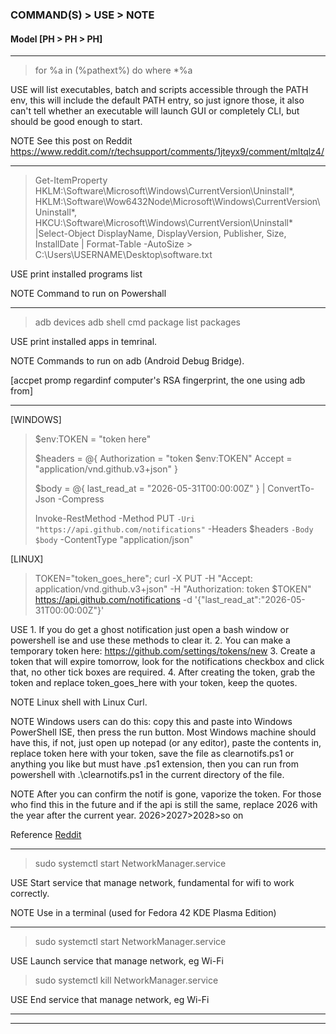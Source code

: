 ### COMMAND(S) > USE > NOTE

#### Model [PH > PH > PH]

----

> for %a in (%pathext%) do where *%a

USE will list executables, batch and scripts accessible through the PATH env, this will include the default PATH entry, so just ignore those, it also can't tell whether an executable will launch GUI or completely CLI, but should be good enough to start.

NOTE See this post on Reddit https://www.reddit.com/r/techsupport/comments/1jteyx9/comment/mltqlz4/

----

> Get-ItemProperty HKLM:\Software\Microsoft\Windows\CurrentVersion\Uninstall\*, HKLM:\Software\Wow6432Node\Microsoft\Windows\CurrentVersion\Uninstall\*, HKCU:\Software\Microsoft\Windows\CurrentVersion\Uninstall\* |Select-Object DisplayName, DisplayVersion, Publisher, Size, InstallDate | Format-Table -AutoSize > C:\Users\USERNAME\Desktop\software.txt

USE print installed programs list

NOTE Command to run on Powershall

----

> adb devices
> adb shell cmd package list packages   

USE print installed apps in temrinal.

NOTE Commands to run on adb (Android Debug Bridge). 

[accpet promp regardinf computer's RSA fingerprint, the one using adb from]

----

[WINDOWS]
> $env:TOKEN  = "token here"
>
> $headers = @{
>    Authorization = "token $env:TOKEN"
>    Accept        = "application/vnd.github.v3+json"
>}
>
>$body = @{ last_read_at = "2026-05-31T00:00:00Z" } | ConvertTo-Json -Compress
>
>Invoke-RestMethod -Method PUT `
>    -Uri "https://api.github.com/notifications" `
>    -Headers $headers `
>    -Body $body `
>    -ContentType "application/json"

[LINUX]
> TOKEN="token_goes_here"; curl -X PUT -H "Accept: application/vnd.github.v3+json" -H "Authorization: token $TOKEN" https://api.github.com/notifications -d '{"last_read_at":"2026-05-31T00:00:00Z"}'

USE 1. If you do get a ghost notification just open a bash window or powershell ise and use these methods to clear it.
    2. You can make a temporary token here: https://github.com/settings/tokens/new
    3. Create a token that will expire tomorrow, look for the notifications checkbox and click that, no other tick boxes are required.
    4. After creating the token, grab the token and replace token_goes_here with your token, keep the quotes.

NOTE Linux shell with Linux Curl.

NOTE Windows users can do this: copy this and paste into Windows PowerShell ISE, then press the run button. Most Windows machine should have this, if not, just open up notepad (or any editor), paste the contents in, replace token here with your token, save the file as clearnotifs.ps1 or anything you like but must have .ps1 extension, then you can run from powershell with .\clearnotifs.ps1 in the current directory of the file.

NOTE After you can confirm the notif is gone, vaporize the token.
     For those who find this in the future and if the api is still the same, replace 2026 with the year after the current year. 2026>2027>2028>so on

Reference [Reddit](https://www.reddit.com/r/github/comments/1npc0kw/in_recent_phishing_wave_a_ton_of_people_will_have/)

----

> sudo systemctl start NetworkManager.service

USE Start service that manage network, fundamental for wifi to work correctly.  

NOTE Use in a terminal (used for Fedora 42 KDE Plasma Edition)

-----

> sudo systemctl start NetworkManager.service

USE Launch service that manage network, eg Wi-Fi

> sudo systemctl kill NetworkManager.service

USE End service that manage network, eg Wi-Fi

----




-----


> >  >




























































































































































